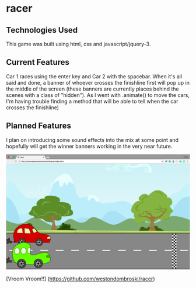 # racer

## Technologies Used

This game was built using html, css and javascript/jquery-3.

## Current Features

Car 1 races using the enter key and Car 2 with the spacebar. When it's all said and done, a banner of whoever crosses the finishline first will pop up in the middle of the screen (these banners are currently places behind the scenes with a class of "hidden"). As I went with .animate() to move the cars, I'm having trouble finding a method that will be able to tell when the car crosses the finishline)

## Planned Features

I plan on introducing some sound effects into the mix at some point and hopefully will get the winner banners working in the very near future.

![screenshot](imgs/racergame.png)

[Vroom Vroom!!] (https://github.com/westondombroski/racer)

